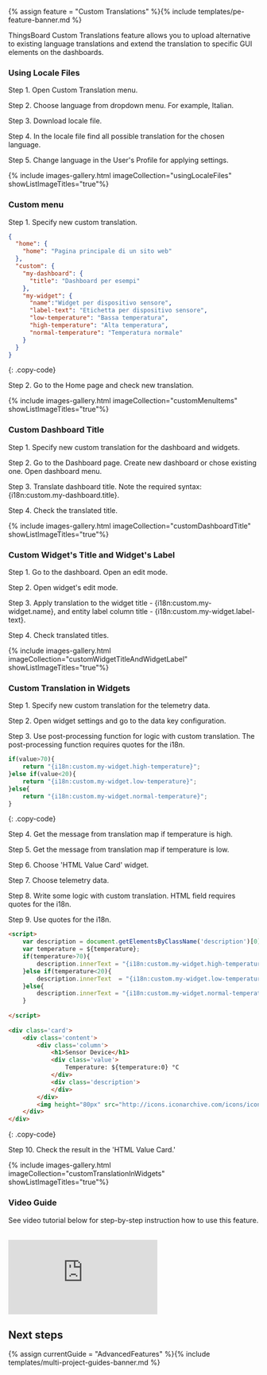 {% assign feature = "Custom Translations" %}{% include templates/pe-feature-banner.md %}

ThingsBoard Custom Translations feature allows you to upload alternative to existing language translations
and extend the translation to specific GUI elements on the dashboards.

### Using Locale Files
Step 1. Open Custom Translation menu.

Step 2. Choose language from dropdown menu. For example, Italian.

Step 3. Download locale file.

Step 4. In the locale file find all possible translation for the chosen language.

Step 5. Change language in the User's Profile for applying settings.

{% include images-gallery.html imageCollection="usingLocaleFiles" showListImageTitles="true"%}

### Custom menu 
Step 1. Specify new custom translation.

```json
{
  "home": {
    "home": "Pagina principale di un sito web"
  },
  "custom": {
    "my-dashboard": {
      "title": "Dashboard per esempi"
    },
    "my-widget": {
      "name":"Widget per dispositivo sensore",
      "label-text": "Etichetta per dispositivo sensore",
      "low-temperature": "Bassa temperatura",
      "high-temperature": "Alta temperatura",
      "normal-temperature": "Temperatura normale"
    }
  }
}
```
{: .copy-code}

Step 2. Go to the Home page and check new translation.

{% include images-gallery.html imageCollection="customMenuItems" showListImageTitles="true"%}

### Custom Dashboard Title
Step 1. Specify new custom translation for the dashboard and widgets.

Step 2. Go to the Dashboard page. Create new dashboard or chose existing one. Open dashboard menu.

Step 3. Translate dashboard title. Note the required syntax: {i18n:custom.my-dashboard.title}.

Step 4. Check the translated title.

{% include images-gallery.html imageCollection="customDashboardTitle"  showListImageTitles="true"%}

### Custom Widget's Title and Widget's Label
Step 1. Go to the dashboard. Open an edit mode.

Step 2. Open widget's edit mode.

Step 3. Apply translation to the widget title - {i18n:custom.my-widget.name}, and entity label column title - {i18n:custom.my-widget.label-text}.

Step 4. Check translated titles.

{% include images-gallery.html imageCollection="customWidgetTitleAndWidgetLabel" showListImageTitles="true"%}

### Custom Translation in Widgets

Step 1. Specify new custom translation for the telemetry data.

Step 2. Open widget settings and go to the data key configuration.

Step 3. Use post-processing function for logic with custom translation. The post-processing function requires quotes for the i18n.

```javascript
if(value>70){
    return "{i18n:custom.my-widget.high-temperature}";
}else if(value<20){
    return "{i18n:custom.my-widget.low-temperature}";
}else{
    return "{i18n:custom.my-widget.normal-temperature}";
}
```
{: .copy-code}

Step 4. Get the message from translation map if temperature is high.

Step 5. Get the message from translation map if temperature is low.

Step 6. Choose 'HTML Value Card' widget.

Step 7. Choose telemetry data.

Step 8. Write some logic with custom translation. HTML field requires quotes for the i18n.

Step 9. Use quotes for the i18n.

```html
<script>
    var description = document.getElementsByClassName('description')[0];
    var temperature = ${temperature};
    if(temperature>70){
        description.innerText = "{i18n:custom.my-widget.high-temperature}";
    }else if(temperature<20){
        description.innerText  = "{i18n:custom.my-widget.low-temperature}";
    }else{
        description.innerText = "{i18n:custom.my-widget.normal-temperature}"
    }
    
</script>
   
<div class='card'>
    <div class='content'>
        <div class='column'>
            <h1>Sensor Device</h1>
            <div class='value'>
                Temperature: ${temperature:0} °C
            </div>    
            <div class='description'>
            </div>
        </div>
        <img height="80px" src="http://icons.iconarchive.com/icons/iconsmind/outline/512/Temperature-icon.png" />
    </div>
</div>
```
{: .copy-code}

Step 10. Check the result in the 'HTML Value Card.'

{% include images-gallery.html imageCollection="customTranslationInWidgets" showListImageTitles="true"%}

### Video Guide

See video tutorial below for step-by-step instruction how to use this feature.

<br/>
<div id="video">  
    <div id="video_wrapper">
        <iframe src="https://www.youtube.com/embed/VSNZWl1NjWU" frameborder="0" allowfullscreen></iframe>
    </div>
</div> 
 
## Next steps

{% assign currentGuide = "AdvancedFeatures" %}{% include templates/multi-project-guides-banner.md %}

